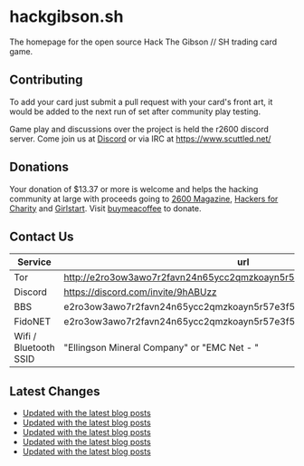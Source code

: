 # hackgibson.sh
The homepage for the open source Hack The Gibson // SH trading card game.


## Contributing

To add your card just submit a pull request with your card's front art, it would be added to the next run of set after community play testing.

Game play and discussions over the project is held the r2600 discord server. Come join us at [Discord](https://discord.com/invite/9hABUzz) or via IRC at https://www.scuttled.net/


## Donations

Your donation of $13.37 or more is welcome and helps the hacking community at large with proceeds going to [2600 Magazine](https://2600.com/), [Hackers for Charity](https://hackersforcharity.org) and [Girlstart](https://girlstart.org).  Visit [buymeacoffee](https://www.buymeacoffee.com/hackgibson.sh) to donate.


## Contact Us

Service | url
-|-
Tor | http://e2ro3ow3awo7r2favn24n65ycc2qmzkoayn5r57e3f56nvjwdcgg32ad.onion
Discord | https://discord.com/invite/9hABUzz
BBS | e2ro3ow3awo7r2favn24n65ycc2qmzkoayn5r57e3f56nvjwdcgg32ad.onion:23
FidoNET | e2ro3ow3awo7r2favn24n65ycc2qmzkoayn5r57e3f56nvjwdcgg32ad.onion:24554
Wifi / Bluetooth SSID | "Ellingson Mineral Company" or "EMC Net - <fidonet address>"

## Latest Changes
<!-- BLOG-POST-LIST:START -->
- [Updated with the latest blog posts](https://github.com/DFW2600/hackgibson.sh/commit/1c018bb9005489f2446571db5902e68374eeeb11)
- [Updated with the latest blog posts](https://github.com/DFW2600/hackgibson.sh/commit/30556f310dfd2af5b99b62c999fbcfde55b67870)
- [Updated with the latest blog posts](https://github.com/DFW2600/hackgibson.sh/commit/c1f2c1ab6c2360af9a4d5f4109e95bedd0cd6d5a)
- [Updated with the latest blog posts](https://github.com/DFW2600/hackgibson.sh/commit/7aecd9aa9fee04bb09917eed0845f559ab80d489)
- [Updated with the latest blog posts](https://github.com/DFW2600/hackgibson.sh/commit/20a609f5fc3fddda10636389c10dbd43b86b366d)
<!-- BLOG-POST-LIST:END -->
